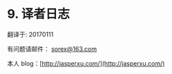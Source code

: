 # 9. 译者日志

翻译于: 20170111

有问题请邮件： sorex@163.com

本人 blog：[http://jasperxu.com/](http://jasperxu.com/)
